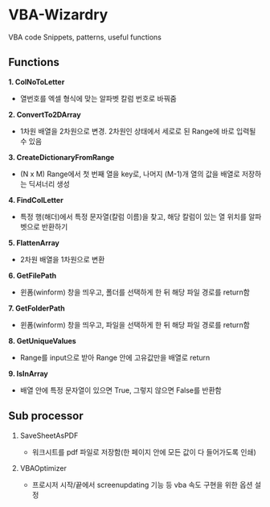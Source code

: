 # VBA-Wizardry
VBA code Snippets, patterns, useful functions

## Functions

**1. ColNoToLetter**
  - 열번호를 엑셀 형식에 맞는 알파벳 칼럼 번호로 바꿔줌 

**2. ConvertTo2DArray**
  - 1차원 배열을 2차원으로 변경. 2차원인 상태에서 세로로 된 Range에 바로 입력될 수 있음

**3. CreateDictionaryFromRange**
  - (N x M) Range에서 첫 번째 열을 key로, 나머지 (M-1)개 열의 값을 배열로 저장하는 딕셔너리 생성

**4. FindColLetter**
   - 특정 행(해더)에서 특정 문자열(칼럼 이름)을 찾고, 해당 칼럼이 있는 열 위치를 알파벳으로 반환하기

**5. FlattenArray**
   - 2차원 배열을 1차원으로 변환

**6. GetFilePath**
   - 윈폼(winform) 창을 띄우고, 폴더를 선택하게 한 뒤 해당 파일 경로를 return함

**7. GetFolderPath**
   - 윈폼(winform) 창을 띄우고, 파일을 선택하게 한 뒤 해당 파일 경로를 return함

**8. GetUniqueValues**
  - Range를 input으로 받아 Range 안에 고유값만을 배열로 return

**9. IsInArray**
   - 배열 안에 특정 문자열이 있으면 True, 그렇지 않으면 False를 반환함

## Sub processor

1. SaveSheetAsPDF
   - 워크시트를 pdf 파일로 저장함(한 페이지 안에 모든 값이 다 들어가도록 인쇄)
  
2. VBAOptimizer
   - 프로시저 시작/끝에서 screenupdating 기능 등 vba 속도 구현을 위한 옵션 설정
  
